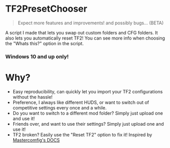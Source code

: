# TF2PresetChooser
> Expect more features and improvements! and possibly bugs... (BETA)

A script I made that lets you swap out custom folders and CFG folders. It also lets you automatically reset TF2!
You can see more info when choosing the "Whats this?" option in the script.
### Windows 10 and up only!


# Why?
- Easy reproducibility, can quickly let you import your TF2 configurations without the hassle!
- Preference, I always like different HUDS, or want to switch out of competitive settings every once and a while.
- Do you want to switch to a different mod folder? Simply just upload one and use it!
- Friends over, and want to use their settings? Simply just upload one and use it!
- TF2 broken? Easily use the "Reset TF2" option to fix it! Inspired by [Mastercomfig's DOCS](https://docs.comfig.app/latest/setup/clean_up/)
